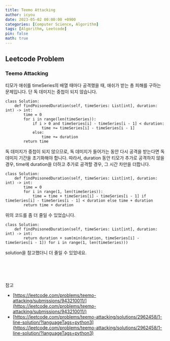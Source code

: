 ```yaml
---
title: Teemo Attacking
author: icyou
date: 2023-05-02 00:00:00 +0900
categories: [Computer Science, Algorithm]
tags: [Algorithm, Leetcode]
pin: false
math: true
---
```


## Leetcode Problem

### Teemo Attacking
티모가 애쉬를 timeSeries의 배열 때마다 공격했을 때, 애쉬가 받는 총 피해를 구하는 문제입니다. 단 독 데미지는 중첩이 되지 않습니다.

```
class Solution:
    def findPoisonedDuration(self, timeSeries: List[int], duration: int) -> int:
        time = 0
        for i in range(len(timeSeries)):
            if i > 0 and timeSeries[i] - timeSeries[i - 1] < duration:
                time += timeSeries[i] - timeSeries[i - 1]
            else:
                time += duration
        return time
```
독 데미지가 중첩이 되지 않으므로, 독 데미지가 들어가는 동안 다시 공격을 받는다면 독 데미지 기간을 초기화해야 합니다. 따라서, duration 동안 티모가 추가로 공격하지 않을 경우, time에 duration을 더하고 추가로 공격할 경우, 그 시간 차만을 더합니다.

```
class Solution:
    def findPoisonedDuration(self, timeSeries: List[int], duration: int) -> int:
        time = 0
        for i in range(1, len(timeSeries)):
            time = time + timeSeries[i] - timeSeries[i - 1] if timeSeries[i] - timeSeries[i - 1] < duration else time + duration
        return time + duration
```
위의 코드를 좀 더 줄일 수 있었습니다.


```
class Solution:
    def findPoisonedDuration(self, timeSeries: List[int], duration: int) -> int:
        return duration + sum(min(duration, timeSeries[i] - timeSeries[i - 1]) for i in range(1, len(timeSeries)))
```
solution을 참고했더니 더 줄일 수 있었네요.




<br/><br/><br/><br/>
참고 
- [https://leetcode.com/problems/teemo-attacking/submissions/943210011/](https://leetcode.com/problems/teemo-attacking/submissions/943210011/)
- [https://leetcode.com/problems/teemo-attacking/solutions/2962458/1-line-solution/?languageTags=python3](https://leetcode.com/problems/teemo-attacking/solutions/2962458/1-line-solution/?languageTags=python3)